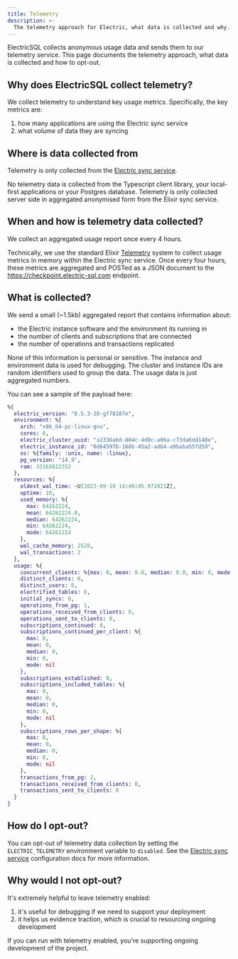 ```yaml
---
title: Telemetry
description: >-
  The telemetry approach for Electric, what data is collected and why.
---
```


ElectricSQL collects anonymous usage data and sends them to our telemetry service. This page documents the telemetry approach, what data is collected and how to opt-out.

## Why does ElectricSQL collect telemetry?

We collect telemetry to understand key usage metrics. Specifically, the key metrics are:

1. how many applications are using the Electric sync service
2. what volume of data they are syncing

## Where is data collected from

Telemetry is only collected from the [Electric sync service](../api/service.md).

No telemetry data is collected from the Typescript client library, your local-first applications or your Postgres database. Telemetry is only collected server side in aggregated anonymised form from the Elixir sync service.

## When and how is telemetry data collected?

We collect an aggregated usage report once every 4 hours.

Technically, we use the standard Elixir [Telemetry](https://hexdocs.pm/telemetry/readme.html) system to collect usage metrics in memory within the Electric sync service. Once every four hours, these metrics are aggregated and POSTed as a JSON document to the https://checkpoint.electric-sql.com endpoint.

## What is collected?

We send a small (~1.5kb) aggregated report that contains information about:

- the Electric instance software and the environment its running in
- the number of clients and subscriptions that are connected
- the number of operations and transactions replicated

None of this information is personal or sensitive. The instance and environment data is used for debugging. The cluster and instance IDs are random identifiers used to group the data. The usage data is just aggregated numbers.

You can see a sample of the payload here:

```elixir
%{
  electric_version: "0.5.3-28-gf78187e",
  environment: %{
    arch: "x86_64-pc-linux-gnu",
    cores: 8,
    electric_cluster_uuid: "a1336abd-804c-4d0c-a06a-c73da6dd148e",
    electric_instance_id: "0d64597b-168b-45a2-ad64-a9baba55fd59",
    os: %{family: :unix, name: :linux},
    pg_version: "14.9",
    ram: 33363812352
  },
  resources: %{
    oldest_wal_time: ~U[2023-09-19 14:40:45.972021Z],
    uptime: 10,
    used_memory: %{
      max: 64262224,
      mean: 64262224.0,
      median: 64262224,
      min: 64262224,
      mode: 64262224
    },
    wal_cache_memory: 2520,
    wal_transactions: 2
  },
  usage: %{
    concurrent_clients: %{max: 0, mean: 0.0, median: 0.0, min: 0, mode: 0},
    distinct_clients: 0,
    distinct_users: 0,
    electrified_tables: 0,
    initial_syncs: 0,
    operations_from_pg: 1,
    operations_received_from_clients: 0,
    operations_sent_to_clients: 0,
    subscriptions_continued: 0,
    subscriptions_continued_per_client: %{
      max: 0,
      mean: 0,
      median: 0,
      min: 0,
      mode: nil
    },
    subscriptions_established: 0,
    subscriptions_included_tables: %{
      max: 0,
      mean: 0,
      median: 0,
      min: 0,
      mode: nil
    },
    subscriptions_rows_per_shape: %{
      max: 0,
      mean: 0,
      median: 0,
      min: 0,
      mode: nil
    },
    transactions_from_pg: 2,
    transactions_received_from_clients: 0,
    transactions_sent_to_clients: 0
  }
}
```

## How do I opt-out?

You can opt-out of telemetry data collection by setting the `ELECTRIC_TELEMETRY` environment variable to `disabled`. See the [Electric sync service](../api/service.md) configuration docs for more information.

## Why would I not opt-out?

It's extremely helpful to leave telemetry enabled:

1. it's useful for debugging if we need to support your deployment
2. it helps us evidence traction, which is crucial to resourcing ongoing development

If you can run with telemetry enabled, you're supporting ongoing development of the project.
